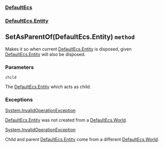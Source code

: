 ### [DefaultEcs](./DefaultEcs.md 'DefaultEcs')
### [DefaultEcs.Entity](./DefaultEcs-Entity.md 'DefaultEcs.Entity')
## SetAsParentOf(DefaultEcs.Entity) `method`
Makes it so when current [DefaultEcs.Entity](./DefaultEcs-Entity.md 'DefaultEcs.Entity') is disposed, given [DefaultEcs.Entity](./DefaultEcs-Entity.md 'DefaultEcs.Entity') will also be disposed.
### Parameters

<a name='DefaultEcs-Entity-SetAsParentOf(DefaultEcs-Entity)-child'></a>
`child`

The [DefaultEcs.Entity](./DefaultEcs-Entity.md 'DefaultEcs.Entity') which acts as child.
### Exceptions

[System.InvalidOperationException](https://docs.microsoft.com/en-us/dotnet/api/System.InvalidOperationException 'System.InvalidOperationException')

[DefaultEcs.Entity](./DefaultEcs-Entity.md 'DefaultEcs.Entity') was not created from a [DefaultEcs.World](./DefaultEcs-World.md 'DefaultEcs.World').

[System.InvalidOperationException](https://docs.microsoft.com/en-us/dotnet/api/System.InvalidOperationException 'System.InvalidOperationException')

Child and parent [DefaultEcs.Entity](./DefaultEcs-Entity.md 'DefaultEcs.Entity') come from a different [DefaultEcs.World](./DefaultEcs-World.md 'DefaultEcs.World').
